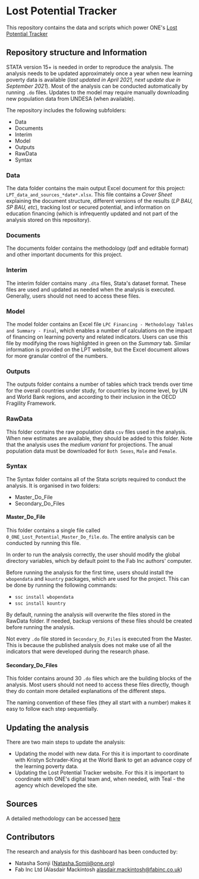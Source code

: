 # **Lost Potential Tracker**

This repository contains the data and scripts which power ONE's [Lost Potential Tracker](https://lostpotential.one.org/)

## Repository structure and Information

STATA version 15+ is needed in order to reproduce the analysis.  The analysis needs to be updated approximately once a year when new learning poverty data is available (*last updated in April 2021, next update due in September 2021*). Most of the analysis can be conducted automatically by running `.do` files. Updates to the model may require manually downloading new population data from UNDESA (when available).

The repository includes the following subfolders:
 - Data
 - Documents
 - Interim
 - Model
 - Outputs
 - RawData
 - Syntax

### Data
The data folder contains the main output Excel document for this project: `LPT_data_and_sources_*date*.xlsx`.  This file contains a *Cover Sheet* explaining the document structure, different versions of the results (*LP BAU, SP BAU, etc*), tracking lost or secured potential, and information on education financing (which is infrequently updated and not part of the analysis stored on this repository).

### Documents
The documents folder contains the methodology (pdf and editable format) and other important documents for this project.

### Interim
The interim folder contains many `.dta` files, Stata's dataset format. These files are used and updated as needed when the analysis is executed. Generally, users should not need to access these files.

### Model
The model folder contains an Excel file `LPC Financing - Methodology Tables and Summary - Final`, which enables a number of calculations on the impact of financing on learning poverty and related indicators. Users can use this file by modifying the rows highlighted in green on the *Summary* tab. Similar information is provided on the LPT website, but the Excel document allows for more granular control of the numbers.

### Outputs
The outputs folder contains a number of tables which track trends over time for the overall countries under study, for countries by income level, by UN and World Bank regions, and according to their inclusion in the OECD Fragility Framework. 

### RawData
This folder contains the raw population data `csv` files used in the analysis. When new estimates are available, they should be added to this folder. Note that the analysis uses the *medium variant* for projections. The anual population data must be downloaded for `Both Sexes`, `Male` and `Female`. 

### Syntax
The Syntax folder contains all of the Stata scripts required to conduct the analysis. It is organised in two folders:
 - Master_Do_File
 - Secondary_Do_Files

#### Master_Do_File
This folder contains a single file called `0_ONE_Lost_Potential_Master_Do_file.do`.  The entire analysis can be conducted by running this file. 

In order to run the analysis correctly, the user should modify the global directory variables, which by default point to the Fab Inc authors' computer.

Before running the analysis for the first time, users should install the `wbopendata` and `kountry` packages, which are used for the project. This can be done by running the following commands:
 - `ssc install wbopendata`
 - `ssc install kountry`

By default, running the analysis will overwrite the files stored in the RawData folder. If needed, backup versions of these files should be created before running the analysis.

Not every `.do` file stored in `Secondary_Do_Files` is executed from the Master. This is because the published analysis does not make use of all the indicators that were developed during the research phase.

#### Secondary_Do_Files
This folder contains around 30 `.do` files which are the building blocks of the analysis. Most users should not need to access these files directly, though they do contain more detailed explanations of the different steps.

The naming convention of these files (they all start with a number) makes it easy to follow each step sequentially.


## Updating the analysis
There are two main steps to update the analysis:
 - Updating the model with new data. For this it is important to coordinate with Kristyn Schrader-King at the World Bank to get an advance copy of the learning poverty data.
 - Updating the Lost Potential Tracker website. For this it is important to coordinate with ONE's digital team and, when needed, with Teal - the agency which developed the site.

## Sources
A detailed methodology can be accessed [here](https://github.com/ONEcampaign/Lost-Potential-Tracker/blob/main/documents/LPT_Methodology_en_v1.pdf)

## Contributors
The research and analysis for this dashboard has been conducted by:

 - Natasha Somji (Natasha.Somji@one.org)
 - Fab Inc Ltd (Alasdair Mackintosh alasdair.mackintosh@fabinc.co.uk)